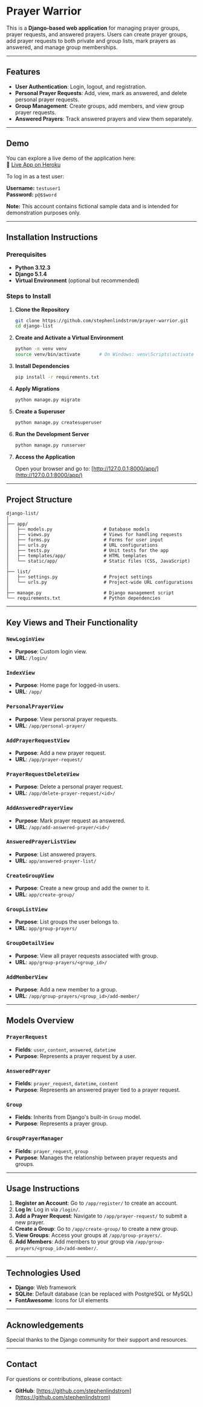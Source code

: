 # Prayer Warrior

This is a **Django-based web application** for managing prayer groups, prayer requests, and answered prayers. Users can create prayer groups, add prayer requests to both private and group lists, mark prayers as answered, and manage group memberships.

---

## Features

- **User Authentication**: Login, logout, and registration.
- **Personal Prayer Requests**: Add, view, mark as answered, and delete personal prayer requests.
- **Group Management**: Create groups, add members, and view group prayer requests.
- **Answered Prayers**: Track answered prayers and view them separately.

---

## Demo

You can explore a live demo of the application here:  
🔗 [Live App on Heroku](https://prayer-warrior-app.herokuapp.com)

To log in as a test user:

**Username:** `testuser1`  
**Password:** `p@$$word`

**Note:** This account contains fictional sample data and is intended for demonstration purposes only.

---

## Installation Instructions

### Prerequisites

- **Python 3.12.3**
- **Django 5.1.4**
- **Virtual Environment** (optional but recommended)

### Steps to Install

1. **Clone the Repository**

   ```bash
   git clone https://github.com/stephenlindstrom/prayer-warrior.git
   cd django-list
   ```

2. **Create and Activate a Virtual Environment**

   ```bash
   python -m venv venv
   source venv/bin/activate       # On Windows: venv\Scripts\activate
   ```

3. **Install Dependencies**

   ```bash
   pip install -r requirements.txt
   ```

4. **Apply Migrations**

   ```bash
   python manage.py migrate
   ```

5. **Create a Superuser**

   ```bash
   python manage.py createsuperuser
   ```

6. **Run the Development Server**

   ```bash
   python manage.py runserver
   ```

7. **Access the Application**

   Open your browser and go to: [http://127.0.0.1:8000/app/](http://127.0.0.1:8000/app/)

---

## Project Structure

```
django-list/
│
├── app/                            
│   ├── models.py                   # Database models
│   ├── views.py                    # Views for handling requests
│   ├── forms.py                    # Forms for user input
│   ├── urls.py                     # URL configurations
│   ├── tests.py                    # Unit tests for the app
│   ├── templates/app/              # HTML templates
│   └── static/app/                 # Static files (CSS, JavaScript)
│    
├── list/               
│   ├── settings.py                 # Project settings
│   └── urls.py                     # Project-wide URL configurations
│
├── manage.py                       # Django management script
└── requirements.txt                # Python dependencies

```

---

## Key Views and Their Functionality

### `NewLoginView`
- **Purpose**: Custom login view.
- **URL**: `/login/`

### `IndexView`
- **Purpose**: Home page for logged-in users.
- **URL**: `/app/`

### `PersonalPrayerView`
- **Purpose**: View personal prayer requests.
- **URL**: `/app/personal-prayer/`

### `AddPrayerRequestView`
- **Purpose**: Add a new prayer request.
- **URL**: `/app/prayer-request/`

### `PrayerRequestDeleteView`
- **Purpose**: Delete a personal prayer request.
- **URL**: `/app/delete-prayer-request/<id>/`

### `AddAnsweredPrayerView`
- **Purpose**: Mark prayer request as answered.
- **URL**: `/app/add-answered-prayer/<id>/`

### `AnsweredPrayerListView`
- **Purpose**: List answered prayers.
- **URL**: `app/answered-prayer-list/`

### `CreateGroupView`
- **Purpose**: Create a new group and add the owner to it.
- **URL**: `app/create-group/`

### `GroupListView`
- **Purpose**: List groups the user belongs to.
- **URL**: `app/group-prayers/`

### `GroupDetailView`
- **Purpose**: View all prayer requests associated with group.
- **URL**: `app/group-prayers/<group_id>/`

### `AddMemberView`
- **Purpose**: Add a new member to a group.
- **URL**: `/app/group-prayers/<group_id>/add-member/`

---

## Models Overview

### `PrayerRequest`
- **Fields**: `user`, `content`, `answered`, `datetime`
- **Purpose**: Represents a prayer request by a user.

### `AnsweredPrayer`
- **Fields**: `prayer_request`, `datetime`, `content`
- **Purpose**: Represents an answered prayer tied to a prayer request.

### `Group`
- **Fields**: Inherits from Django's built-in `Group` model.
- **Purpose**: Represents a prayer group.

### `GroupPrayerManager`
- **Fields**: `prayer_request`, `group`
- **Purpose**: Manages the relationship between prayer requests and groups.

---

## Usage Instructions

1. **Register an Account**: Go to `/app/register/` to create an account.
2. **Log In**: Log in via `/login/`.
3. **Add a Prayer Request**: Navigate to `/app/prayer-request/` to submit a new prayer.
4. **Create a Group**: Go to `/app/create-group/` to create a new group.
5. **View Groups**: Access your groups at `/app/group-prayers/`.
6. **Add Members**: Add members to your group via `/app/group-prayers/<group_id>/add-member/`.

---

## Technologies Used

- **Django**: Web framework
- **SQLite**: Default database (can be replaced with PostgreSQL or MySQL)
- **FontAwesome**: Icons for UI elements

---

## Acknowledgements

Special thanks to the Django community for their support and resources.

---

## Contact

For questions or contributions, please contact:

- **GitHub**: [https://github.com/stephenlindstrom](https://github.com/stephenlindstrom)
